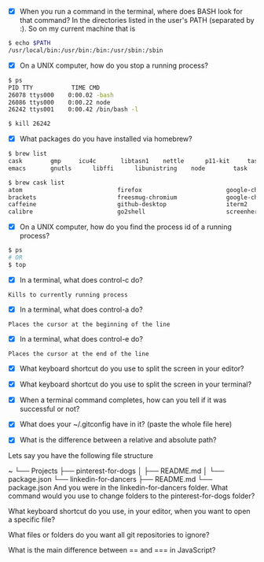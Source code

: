 - [x] When you run a command in the terminal, where does BASH look for that command?
In the directories listed in the user's PATH (separated by :). So on my current machine that is
```bash
$ echo $PATH
/usr/local/bin:/usr/bin:/bin:/usr/sbin:/sbin
```
- [x] On a UNIX computer, how do you stop a running process?
```bash
$ ps
PID TTY           TIME CMD
26078 ttys000    0:00.02 -bash
26086 ttys000    0:00.22 node
26242 ttys001    0:00.42 /bin/bash -l

$ kill 26242
```

- [x] What packages do you have installed via homebrew?
```bash
$ brew list
cask		gmp		icu4c		libtasn1	nettle		p11-kit		taskd
emacs		gnutls		libffi		libunistring	node		task		tasksh

$ brew cask list
atom                           firefox                        google-chrome                  spectacle                      visual-studio-code-insiders
brackets                       freesmug-chromium              google-chrome-canary           taskwarrior-pomodoro           vlc
caffeine                       github-desktop                 iterm2                         transmission
calibre                        go2shell                       screenhero                     visual-studio-code
```

- [x] On a UNIX computer, how do you find the process id of a running process?
```bash
$ ps 
# OR
$ top
```

- [x] In a terminal, what does control-c do?
```
Kills to currently running process
```
- [x] In a terminal, what does control-a do?
```
Places the cursor at the beginning of the line
```
- [x] In a terminal, what does control-e do?
```
Places the cursor at the end of the line
```

- [x] What keyboard shortcut do you use to split the screen in your editor?

- [x] What keyboard shortcut do you use to split the screen in your terminal?

- [x] When a terminal command completes, how can you tell if it was successful or not?

- [x] What does your ~/.gitconfig have in it? (paste the whole file here)

- [x] What is the difference between a relative and absolute path?

Lets say you have the following file structure

~
└── Projects
    ├── pinterest-for-dogs
    │   ├── README.md
    │   └── package.json
    └── linkedin-for-dancers
        ├── README.md
        └── package.json
And you were in the linkedin-for-dancers folder. What command would you use to change folders to the pinterest-for-dogs folder?

What keyboard shortcut do you use, in your editor, when you want to open a specific file?

What files or folders do you want all git repositories to ignore?

What is the main difference between == and === in JavaScript?